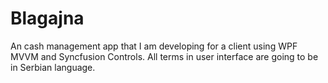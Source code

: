 # Blagajna

An cash management app that I am developing for a client using WPF MVVM and Syncfusion Controls.
All terms in user interface are going to be in Serbian language.
